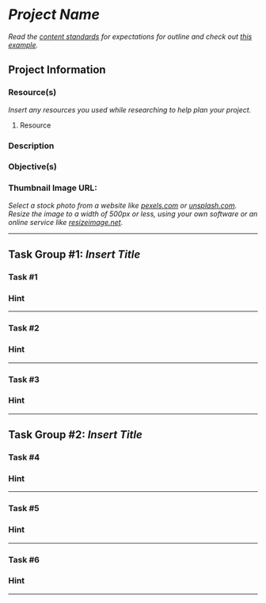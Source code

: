# _Project Name_

_Read the [content standards](http://curriculum-documentation.codecademy.com/Content-Standards/project/) for expectations for outline and check out [this example](https://docs.google.com/document/d/1SfHo68LS_w38ur7FJCxyKhBX5aOk_odY1GBYD_Y2kmE/edit)._

## Project Information

### Resource(s)

_Insert any resources you used while researching to help plan your project._

1. Resource

### Description

### Objective(s)

### Thumbnail Image URL: 

_Select a stock photo from a website like [pexels.com](https://www.pexels.com/) or [unsplash.com](https://unsplash.com/). Resize the image to a width of 500px or less, using your own software or an online service like [resizeimage.net](https://resizeimage.net/)._

<hr>

## Task Group #1: _Insert Title_

### Task #1



### Hint

<hr>

### Task #2



### Hint

<hr>

### Task #3



### Hint

<hr>

## Task Group #2: _Insert Title_

### Task #4



### Hint

<hr>

### Task #5



### Hint

<hr>

### Task #6



### Hint

<hr>